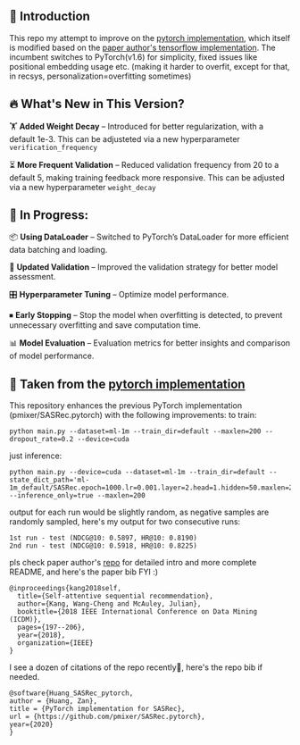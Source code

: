 ## 📌 Introduction
This repo my attempt to improve on the [pytorch implementation](https://github.com/pmixer/SASRec.pytorch), which itself is modified based on the [paper author's tensorflow implementation](https://github.com/kang205/SASRec). The incumbent switches to PyTorch(v1.6) for simplicity, fixed issues like positional embedding usage etc. (making it harder to overfit, except for that, in recsys, personalization=overfitting sometimes)

## 🔥 What's New in This Version?

🏋️ **Added Weight Decay** – Introduced for better regularization, with a default 1e-3. This can be adjusteted via a new hyperparameter ```verification_frequency```

⏳ **More Frequent Validation** – Reduced validation frequency from 20 to a default 5, making training feedback more responsive. This can be adjusted via a new hyperparameter ```weight_decay```

## 🚧 In Progress:

📦 **Using DataLoader** – Switched to PyTorch’s DataLoader for more efficient data batching and loading.

🔄 **Updated Validation** – Improved the validation strategy for better model assessment.

🎛 **Hyperparameter Tuning** – Optimize model performance.

⏹ **Early Stopping** – Stop the model when overfitting is detected, to prevent unnecessary overfitting and save computation time.

📊 **Model Evaluation** – Evaluation metrics for better insights and comparison of model performance.


## 📜 Taken from the [pytorch implementation](https://github.com/pmixer/SASRec.pytorch)
This repository enhances the previous PyTorch implementation (pmixer/SASRec.pytorch) with the following improvements:
to train:

```
python main.py --dataset=ml-1m --train_dir=default --maxlen=200 --dropout_rate=0.2 --device=cuda
```

just inference:

```
python main.py --device=cuda --dataset=ml-1m --train_dir=default --state_dict_path='ml-1m_default/SASRec.epoch=1000.lr=0.001.layer=2.head=1.hidden=50.maxlen=200.pth' --inference_only=true --maxlen=200

```

output for each run would be slightly random, as negative samples are randomly sampled, here's my output for two consecutive runs:

```
1st run - test (NDCG@10: 0.5897, HR@10: 0.8190)
2nd run - test (NDCG@10: 0.5918, HR@10: 0.8225)
```

pls check paper author's [repo](https://github.com/kang205/SASRec) for detailed intro and more complete README, and here's the paper bib FYI :)

```
@inproceedings{kang2018self,
  title={Self-attentive sequential recommendation},
  author={Kang, Wang-Cheng and McAuley, Julian},
  booktitle={2018 IEEE International Conference on Data Mining (ICDM)},
  pages={197--206},
  year={2018},
  organization={IEEE}
}
```

I see a dozen of citations of the repo recently🫰, here's the repo bib if needed.
```
@software{Huang_SASRec_pytorch,
author = {Huang, Zan},
title = {PyTorch implementation for SASRec},
url = {https://github.com/pmixer/SASRec.pytorch},
year={2020}
}
```
